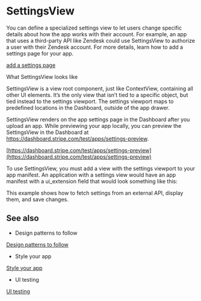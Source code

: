 # SettingsView

You can define a specialized settings view to let users change specific details about how the app works with their account. For example, an app that uses a third-party API like Zendesk could use SettingsView to authorize a user with their Zendesk account. For more details, learn how to add a settings page for your app.

[add a settings page](/stripe-apps/app-settings)

What SettingsView looks like

SettingsView is a view root component, just like ContextView, containing all other UI elements. It’s the only view that isn’t tied to a specific object, but tied instead to the settings viewport. The settings viewport maps to predefined locations in the Dashboard, outside of the app drawer.

SettingsView renders on the app settings page in the Dashboard after you upload an app. While previewing your app locally, you can preview the SettingsView in the Dashboard at https://dashboard.stripe.com/test/apps/settings-preview.

[https://dashboard.stripe.com/test/apps/settings-preview](https://dashboard.stripe.com/test/apps/settings-preview)

To use SettingsView, you must add a view with the settings viewport to your app manifest. An application with a settings view would have an app manifest with a ui_extension field that would look something like this:

This example shows how to fetch settings from an external API, display them, and save changes.

## See also

- Design patterns to follow

[Design patterns to follow](/stripe-apps/patterns)

- Style your app

[Style your app](/stripe-apps/style)

- UI testing

[UI testing](/stripe-apps/ui-testing)
